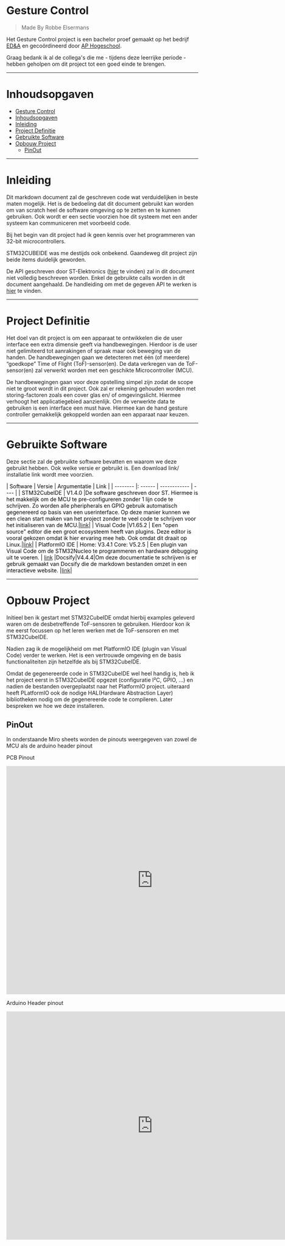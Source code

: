 # Gesture Control

> Made By Robbe Elsermans 

Het Gesture Control project is een bachelor proef gemaakt op het bedrijf [ED&A](https://www.edna.eu/nl) en gecoördineerd door [AP Hogeschool](https://www.ap.be/).

Graag bedank ik al de collega's die me - tijdens deze leerrijke periode - hebben geholpen om dit project tot een goed einde te brengen.

----

# Inhoudsopgaven

- [Gesture Control](#gesture-control)
- [Inhoudsopgaven](#inhoudsopgaven)
- [Inleiding](#inleiding)
- [Project Definitie](#project-definitie)
- [Gebruikte Software](#gebruikte-software)
- [Opbouw Project](#opbouw-project)
  - [PinOut](#pinout)

----

# Inleiding

Dit markdown document zal de geschreven code wat verduidelijken in beste maten mogelijk. Het is de bedoeling dat dit document gebruikt kan worden om van scratch heel de software omgeving op te zetten en te kunnen gebruiken. 
Ook wordt er een sectie voorzien hoe dit systeem met een ander systeem kan communiceren met voorbeeld code.

Bij het begin van dit project had ik geen kennis over het programmeren van 32-bit microcontrollers. 

STM32CUBEIDE was me destijds ook onbekend. Gaandeweg dit project zijn beide items duidelijk geworden.

De API geschreven door ST-Elektronics ([hier](https://www.st.com/content/st_com/en/products/embedded-software/imaging-software/stsw-img015.html) te vinden) zal in dit document niet volledig beschreven worden. Enkel de gebruikte calls worden in dit document aangehaald. De handleiding om met de gegeven API te werken is [hier](https://www.st.com/resource/en/data_brief/stsw-img015.pdf) te vinden.

----

# Project Definitie

Het doel van dit project is om een apparaat te ontwikkelen die de user interface een extra dimensie geeft via handbewegingen. Hierdoor is de user niet gelimiteerd tot aanrakingen of spraak maar ook beweging van de handen. De handbewegingen gaan we detecteren met één (of meerdere) “goedkope” Time of Flight (ToF)-sensor(en). De data verkregen van de ToF-sensor(en) zal verwerkt worden met een geschikte Microcontroller (MCU).

De handbewegingen gaan voor deze opstelling simpel zijn zodat de scope niet te groot wordt in dit project. Ook zal er rekening gehouden worden met storing-factoren zoals een cover glas en/ of omgevingslicht. Hiermee verhoogt het applicatiegebied aanzienlijk.
Om de verwerkte data te gebruiken is een interface een must have. Hiermee kan de hand gesture controller gemakkelijk gekoppeld worden aan een apparaat naar keuzen.

----

# Gebruikte Software

Deze sectie zal de gebruikte software bevatten en waarom we deze gebruikt hebben. Ook welke versie er gebruikt is. Een download link/ installatie link wordt mee voorzien.

<div style="color:black; background-color:white">

| Software | Versie | Argumentatie | Link |
| -------- |: ------    | ------------  | ----      |
| STM32CubeIDE   |  V1.4.0    |De software geschreven door ST. Hiermee is het makkelijk om de MCU te pre-configureren zonder 1 lijn code te schrijven. Zo worden alle pheripherals en GPIO gebruik automatisch gegenereerd op basis van een userinterface. Op deze manier kunnen we een clean start maken van het project zonder te veel code te schrijven voor het initialiseren van de MCU.|[link](https://www.st.com/en/development-tools/stm32cubeide.html)|
|   Visual Code   |V1.65.2   | Een "open source" editor die een groot ecosysteem heeft van plugins. Deze editor is vooral gekozen omdat ik hier ervaring mee heb. Ook omdat dit draait op Linux.|[link](https://code.visualstudio.com/)|
| PlatformIO  IDE | Home: V3.4.1  Core: V5.2.5 | Een plugin van Visual Code om de STM32Nucleo te programmeren en hardware debugging uit te voeren.  | [link](https://platformio.org/install/ide?install=vscode)
|Docsify|V4.4.4|Om deze documentatie te schrijven is er gebruik gemaakt van Docsify die de markdown bestanden omzet in een interactieve website. |[link](https://docsify.js.org/)|
</div>

----

# Opbouw Project

Initieel ben ik gestart met STM32CubeIDE omdat hierbij examples geleverd waren om de desbetreffende ToF-sensoren te gebruiken. Hierdoor kon ik me eerst focussen op het leren werken met de ToF-sensoren en met STM32CubeIDE.

Nadien zag ik de mogelijkheid om met PlatformIO IDE (plugin van Visual Code) verder te werken. Het is een vertrouwde omgeving en de basis functionaliteiten zijn hetzelfde als bij STM32CubeIDE.

Omdat de gegenereerde code in STM32CubeIDE wel heel handig is, heb ik het project eerst in STM32CubeIDE opgezet (configuratie I²C, GPIO, ...) en nadien de bestanden overgeplaatst naar het PlatformIO project. uiteraard heeft PLatformIO ook de nodige HAL(Hardware Abstraction Layer) bibliotheken nodig om de gegenereerde code te compileren. Later bespreken we hoe we deze installeren.

## PinOut

In onderstaande Miro sheets worden de pinouts weergegeven van zowel de MCU als de arduino header pinout


PCB Pinout
<iframe width="768" height="600" src="https://miro.com/app/live-embed/uXjVOF_Iavc=/?moveToViewport=-1493,-812,2822,1560" frameBorder="0" scrolling="no" allowFullScreen></iframe>

Arduino Header pinout
<iframe width="768" height="600" src="https://miro.com/app/live-embed/uXjVOF_cksw=/?moveToViewport=-1651,-1262,3867,2149" frameBorder="0" scrolling="no" allowFullScreen></iframe>